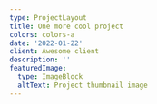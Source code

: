 ```yaml
---
type: ProjectLayout
title: One more cool project
colors: colors-a
date: '2022-01-22'
client: Awesome client
description: ''
featuredImage:
  type: ImageBlock
  altText: Project thumbnail image
---
```

